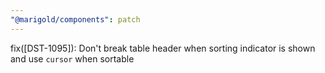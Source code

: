 ```yaml
---
"@marigold/components": patch
---
```


fix([DST-1095]): Don't break table header when sorting indicator is shown and use `cursor` when sortable
